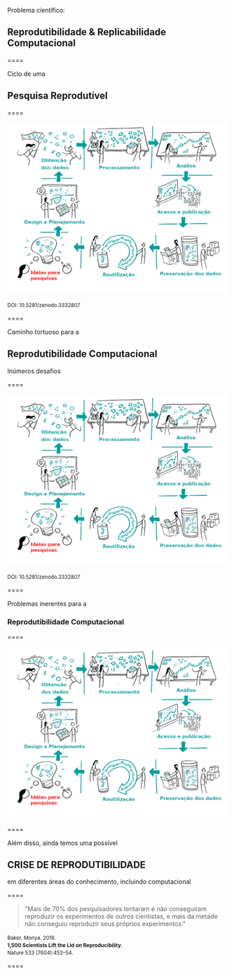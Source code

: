 Problema científico:

## Reprodutibilidade & Replicabilidade Computacional

====

Ciclo de uma
## Pesquisa Reprodutível

====

![avatar][avatar]

[avatar]: ../shared/img/research-cycle.png

<small>DOI: 10.5281/zenodo.3332807</small>

====

Caminho tortuoso para a
## Reprodutibilidade Computacional
Inúmeros desafios

====

![avatar][avatar]

[avatar]: ../shared/img/reproducibility.png

<small>DOI: 10.5281/zenodo.3332807</small>

====

Problemas inerentes para a 
### Reprodutibilidade Computacional

====

![avatar][avatar]

[avatar]: ../shared/img/dep.jpeg

====

Além disso, ainda temos uma possível
## CRISE DE REPRODUTIBILIDADE
em diferentes áreas do conhecimento, incluindo computacional

====

> "Mais de 70% dos pesquisadores tentaram e não conseguiram reproduzir os experimentos de outros cientistas, e mais da metade não conseguiu reproduzir seus próprios experimentos."

<small> Baker, Monya. 2016. <br>
 **1,500 Scientists Lift the Lid on Reproducibility**. <br>
 Nature 533 (7604):452–54. </small>

====

